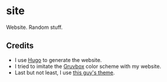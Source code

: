 # site
Website. Random stuff.

## Credits
* I use [Hugo](https://gohugo.io/) to generate the website.
* I tried to imitate the [Gruvbox](https://github.com/morhetz/gruvbox) color scheme with my website.
* Last but not least, I use [this guy's theme](https://github.com/rhazdon).

